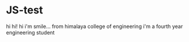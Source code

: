 # JS-test
hi
hi!
hi i'm smile...
from himalaya college of engineering 
i'm a fourth year engineering student